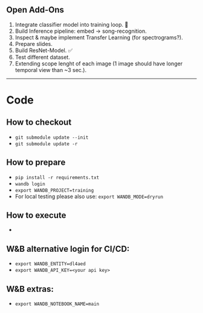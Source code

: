 ## Open Add-Ons

1. Integrate classifier model into training loop. 🧰
2. Build Inference pipeline: embed -> song-recognition.
3. Inspect & maybe implement Transfer Learning (for spectrograms?).
4. Prepare slides.
5. Build ResNet-Model. ✅ 
6. Test different dataset.
7. Extending scope lenght of each image (1 image should have longer temporal view than ~3 sec.).

----

# Code

## How to checkout
* ```git submodule update --init```
* ```git submodule update -r```

## How to prepare
* ```pip install -r requirements.txt```
* ```wandb login```
* ```export WANDB_PROJECT=training```
* For local testing please also use:
 ```export WANDB_MODE=dryrun```
 
## How to execute
* 

## W&B alternative login for CI/CD:
* ```export WANDB_ENTITY=dl4aed```
* ```export WANDB_API_KEY=<your api key>```

## W&B extras:
* ```export WANDB_NOTEBOOK_NAME=main```
